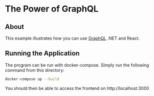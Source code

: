 # The Power of GraphQL

## About

This example illustrates how you can use [GraphQL](https://graphql.org/) .NET and React.

## Running the Application

The program can be run with docker-compose. Simply run the following command from this directory:

```sh
docker-compose up --build
```

You should then be able to access the frontend on http://localhost:3000
